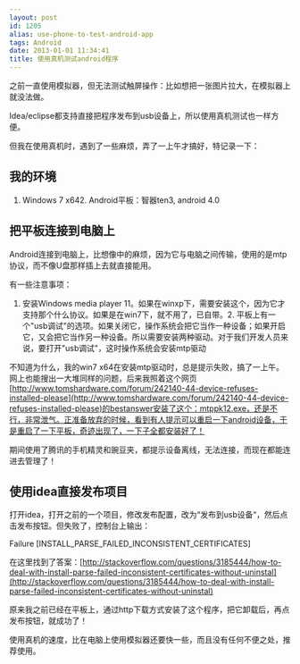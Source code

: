 ```yaml
---
layout: post
id: 1205
alias: use-phone-to-test-android-app
tags: Android
date: 2013-01-01 11:34:41
title: 使用真机测试android程序
---
```


之前一直使用模拟器，但无法测试触屏操作：比如想把一张图片拉大，在模拟器上就没法做。 

Idea/eclipse都支持直接把程序发布到usb设备上，所以使用真机测试也一样方便。 

但我在使用真机时，遇到了一些麻烦，弄了一上午才搞好，特记录一下： 

## 我的环境

1.  Windows 7 x642.  Android平板：智器ten3, android 4.0

## 把平板连接到电脑上

Android连接到电脑上，比想像中的麻烦，因为它与电脑之间传输，使用的是mtp协议，而不像U盘那样插上去就直接能用。 

有一些注意事项： 

1.  安装Windows media player 11。如果在winxp下，需要安装这个，因为它才支持那个什么协议。如果是在win7下，就不用了，已自带。2.  平板上有一个"usb调试"的选项。如果关闭它，操作系统会把它当作一种设备；如果开启它，又会把它当作另一种设备。所以需要安装两种驱动。对于我们开发人员来说，要打开"usb调试"，这时操作系统会安装mtp驱动

不知道为什么，我的win7 x64在安装mtp驱动时，总是提示失败，搞了一上午。网上也能搜出一大堆同样的问题，后来我照着这个网页[http://www.tomshardware.com/forum/242140-44-device-refuses-installed-please](http://www.tomshardware.com/forum/242140-44-device-refuses-installed-please)的bestanswer安装了这个：mtppk12.exe，还是不行，非常泄气。正准备放弃的时候，看到有人提示可以重启一下android设备，于是重启了一下平板，奇迹出现了，一下子全都安装好了！ 

期间使用了腾讯的手机精灵和豌豆夹，都提示设备离线，无法连接，而现在都能连进去管理了！ 

## 使用idea直接发布项目

打开idea，打开之前的一个项目，修改发布配置，改为“发布到usb设备“，然后点击发布按钮。但失败了，控制台上输出：

<div class="mycode">Failure [INSTALL_PARSE_FAILED_INCONSISTENT_CERTIFICATES]</div>

在这里找到了答案：[http://stackoverflow.com/questions/3185444/how-to-deal-with-install-parse-failed-inconsistent-certificates-without-uninstal](http://stackoverflow.com/questions/3185444/how-to-deal-with-install-parse-failed-inconsistent-certificates-without-uninstal)

原来我之前已经在平板上，通过http下载方式安装了这个程序，把它卸载后，再点发布按钮，就成功了！ 

使用真机的速度，比在电脑上使用模拟器还要快一些，而且没有任何不便之处，推荐使用。
